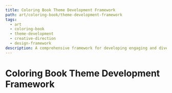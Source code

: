 ```yaml
---
title: Coloring Book Theme Development Framework
path: art/coloring-book/theme-development-framework
tags:
  - art
  - coloring-book
  - theme-development
  - creative-direction
  - design-framework
description: A comprehensive framework for developing engaging and diverse coloring book themes with consideration for target audiences and educational value.
---
```


# Coloring Book Theme Development Framework 